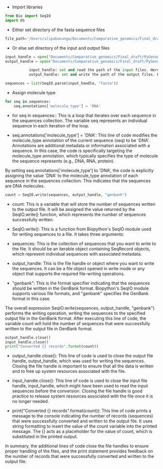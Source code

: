 * Import libraries

```python
from Bio import SeqIO
import OS
```

* Either set directory of the fasta sequence files

```python
file_path='/Users/slipakanungo/Documents/Comparative_genomics/Final_draft/PyGenomeviz_new/P2D11_test/'
```

* Or else set directory of the input and output files

```python
input_handle = open("Documents/Comparative_genomics/Final_draft/PyGenomeviz_new/P2D11_test/dnaA.fasta", "r")
output_handle = open("Documents/Comparative_genomics/Final_draft/PyGenomeviz_new/P2D11_test/dnaA.gb","w")

           input_handle: set and read the path of the input files. Here, input file is my fasta file
           output_handle: set and write the path of the output files. Here, output file is the genbank file
```


```python
sequences = list(SeqIO.parse(input_handle, "fasta"))
```

* Assign molecule type

```python
for seq in sequences:
    seq.annotations['molecule_type'] = 'DNA'
```

* for seq in sequences:: This is a loop that iterates over each sequence in the sequences collection. The variable seq represents an individual sequence in each iteration of the loop.

* seq.annotations['molecule_type'] = 'DNA': This line of code modifies the molecule_type annotation of the current sequence (seq) to be 'DNA'. Annotations are additional metadata or information associated with a sequence. In this case, the code is specifically targeting the molecule_type annotation, which typically specifies the type of molecule the sequence represents (e.g., DNA, RNA, protein).

By setting seq.annotations['molecule_type'] to 'DNA', the code is explicitly assigning the value 'DNA' to the molecule_type annotation of each sequence in the sequences collection. This indicates that the sequences are DNA molecules.


```python
count = SeqIO.write(sequences, output_handle, "genbank")
```
* count: This is a variable that will store the number of sequences written to the output file. It will be assigned the value returned by the SeqIO.write() function, which represents the number of sequences successfully written.

* SeqIO.write(): This is a function from Biopython's SeqIO module used for writing sequences to a file. It takes three arguments:

* sequences: This is the collection of sequences that you want to write to the file. It should be an iterable object containing SeqRecord objects, which represent individual sequences with associated metadata.

* output_handle: This is the file handle or object where you want to write the sequences. It can be a file object opened in write mode or any object that supports the required file-writing operations.

* "genbank": This is the format specifier indicating that the sequences should be written in the GenBank format. Biopython's SeqIO module supports various file formats, and "genbank" specifies the GenBank format in this case.

The overall expression SeqIO.write(sequences, output_handle, "genbank") performs the writing operation, writing the sequences to the specified output file in the GenBank format. After executing this line of code, the variable count will hold the number of sequences that were successfully written to the output file in GenBank format.

```python
output_handle.close()
input_handle.close()
print("Converted {} records".format(count))
```
* output_handle.close(): This line of code is used to close the output file handle, output_handle, which was used for writing the sequences. Closing the file handle is important to ensure that all the data is written and to free up system resources associated with the file.

* input_handle.close(): This line of code is used to close the input file handle, input_handle, which might have been used to read the input sequences before the conversion. Closing the file handle is good practice to release system resources associated with the file once it is no longer needed.

* print("Converted {} records".format(count)): This line of code prints a message to the console indicating the number of records (sequences) that were successfully converted and written to the output file. It uses string formatting to insert the value of the count variable into the printed message. The {} acts as a placeholder for the value of count, which is substituted in the printed output.

In summary, the additional lines of code close the file handles to ensure proper handling of the files, and the print statement provides feedback on the number of records that were successfully converted and written to the output file.


